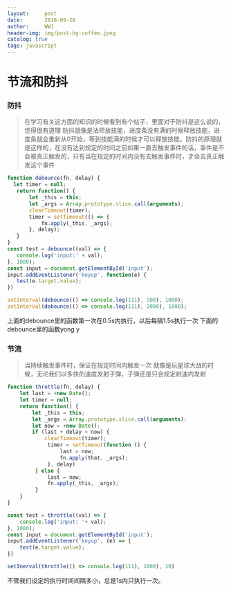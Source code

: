 ```yaml
---
layout:     post
date:       2018-09-28
author:     WWJ
header-img: img/post-bg-coffee.jpeg
catalog: true
tags: javascript
---
```



# 节流和防抖
### 防抖
> 在学习有关这方面的知识的时候看到有个帖子，里面对于防抖是这么说的，觉得很有道理
> 防抖就像是法师放技能，进度条没有满的时候释放技能，进度条就会重新从0开始，等到技能满的时候才可以释放技能。防抖的原理就是这样的，在没有达到规定的时间之前如果一直去触发事件的话，事件是不会被真正触发的，只有当在规定的时间内没有去触发事件时，才会去真正触发这个事件
```javascript
function debounce(fn, delay) {
  let timer = null;
   return function() {
       let _this = this;
       let _args = Array.prototype.slice.call(arguments);
       clearTimeout(timer);
       timer = setTimeout(() => {
           fn.apply(_this, _args);
       }, delay);
   }
}
const test = debounce((val) => {
   console.log('input:' + val);
}, 1000);
const input = document.getElementById('input');
input.addEventListener('keyup', function(e) {
   test(e.target.value);
})
```
```javascript
setInterval(debounce(() => console.log(111), 500), 1000);
setInterval(debounce(() => console.log(111), 2000), 1000);
```
上面的debounce里的函数第一次在0.5s内执行，以后每隔1.5s执行一次
下面的debounce里的函数yong y
### 节流
> 当持续触发事件时，保证在规定时间内触发一次
> 就像是玩星球大战的时候，无论我们以多快的速度发射子弹，子弹还是只会规定射速内发射

```javascript
function throttle(fn, delay) {
    let last = +new Date();
    let timer = null;
    return function() {
        let _this = this;
        let _args = Array.prototype.slice.call(arguments);
        let now = +new Date();
        if (last + delay > now) {
            clearTimeout(timer);
             timer = setTimeout(function () {
                 last = now;
                 fn.apply(that, _args);
             }, delay)
         } else {
             last = now;
             fn.apply(_this, _args);
         }
    }
}

const test = throttle((val) => {
    console.log('input: '+ val);
}, 1000);
const input = document.getElementById('input');
input.addEventListener('keyup', (e) => {
    test(e.target.value);
})
```
```javascript
setInerval(throttle(() => console.log(111), 1000), 10)
```
不管我们设定的执行时间间隔多小，总是1s内只执行一次。
